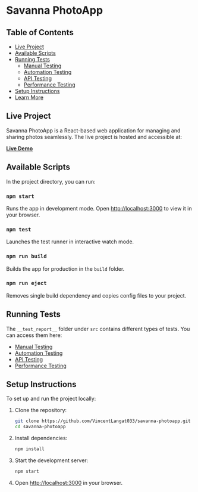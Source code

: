 # Savanna PhotoApp

## Table of Contents
- [Live Project](#live-project)
- [Available Scripts](#available-scripts)
- [Running Tests](#running-tests)
  - [Manual Testing](#manual-testing)
  - [Automation Testing](#automation-testing)
  - [API Testing](#api-testing)
  - [Performance Testing](#performance-testing)
- [Setup Instructions](#setup-instructions)
- [Learn More](#learn-more)

## Live Project
Savanna PhotoApp is a React-based web application for managing and sharing photos seamlessly. The live project is hosted and accessible at:

**[Live Demo](https://savanna-info-photoapp.vercel.app/)** 

## Available Scripts

In the project directory, you can run:

### `npm start`
Runs the app in development mode.
Open [http://localhost:3000](http://localhost:3000) to view it in your browser.

### `npm test`
Launches the test runner in interactive watch mode.

### `npm run build`
Builds the app for production in the `build` folder.

### `npm run eject`
Removes single build dependency and copies config files to your project.

## Running Tests

The `__test_report__` folder under `src` contains different types of tests. You can access them here:

- [Manual Testing](src/_test%20report_/manual%20testing/test-cases.md) 
- [Automation Testing](src/_test%20report_/automation%20testing/README.md)
- [API Testing](src/_test%20report_/api%20testing/test-cases.md)
- [Performance Testing](src/_test%20report_/performance%20testing/test-plan.md)

## Setup Instructions

To set up and run the project locally:

1. Clone the repository:
   ```sh
   git clone https://github.com/VincentLangat033/savanna-photoapp.git
   cd savanna-photoapp
   ```

2. Install dependencies:
   ```sh
   npm install
   ```

3. Start the development server:
   ```sh
   npm start
   ```

4. Open [http://localhost:3000](http://localhost:3000) in your browser.



